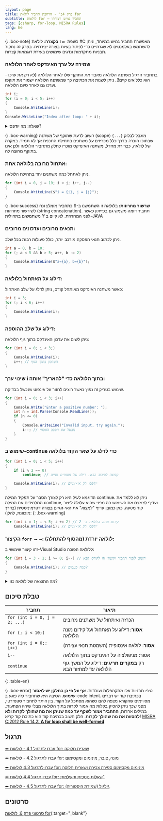 ```yaml
---
layout: page
title: פרק 4ב' - הרחבת תחביר לולאת for
subtitle: לולאות for — תחביר גמיש ויצירתי
tags: [csharp, for-loop, MISRA Rules]
lang: he
---
```



{: .box-note}
**בקצרה**: לולאת `for` בשפת #C מאפשרת תחביר גמיש במיוחד, וניתן להשתמש באלמנטים לא שגרתיים כדי לפתור בעיות בצורה יצירתית. בפרק זה נחקור תבניות מתקדמות ונדגים שימושים בעזרת דוגמאות קצרות.


### שמירה על ערך האינדקס לאחר הלולאה

בתחביר הרגיל משתנה הלולאה מאבד את התוקף שלו לאחר הלולאה (לא רק את ערכו - הוא כלל אינו קיים!). ניתן לשנות את הכתיבה כך שמשתנה הלולאה ישמור את תוקפו וערכו גם לאחר סיום הלולאה.


```csharp
int i;
for (i = 0; i < 5; i++)
{
    Console.WriteLine(i);
}
Console.WriteLine("Index after loop: " + i);
```
<details markdown="1"> <summary>שאלה: מה יודפס?</summary>

תשובה:

```
0
1
2
3
4
Index after loop: 5
```
</details>

{: .box-warning}
חשוב לדעת שתוקף של משתנה (scope) מוגבל לבלוק ```{...}``` שבתוכו הוכרז. בדרך כלל מכריזים על משתנים בתחילת התכנית אך לא תמיד. במקרה של לולאה, כברירת מחדל, משתנה האינדקס מוכרז כחלק מתחביר הלולאה ולכן אינו בתוקף מחוצה לה. 

### אתחול מרובה בלולאה אחת:

ניתן לאתחל כמה משתנים יחד בתחילת הלולאה.

```csharp
for (int i = 0, j = 10; i < j; i++, j--)
{
    Console.WriteLine($"i = {i}, j = {j}");
}
```

{: .box-success}
**שרשור מחרוזות:** בלולאה זו השתמשנו ב-$ כתחביר מומלץ ונח לשירשור מחרוזות (string concatenation). תחביר דומה משמש גם בפייתון כאשר משתמשים בתחילית 'f לפני המחרוזת. לא קיים ב-JAVA

### תנאים מרובים ועדכונים מרובים: 

ניתן לכתוב תנאי הפסקה מורכב יותר, כולל פעולות רבות בכל שלב.

```csharp
int a = 0, b = 10;
for (; a < 5 && b > 5; a++, b -= 2)
{
    Console.WriteLine($"a={a}, b={b}");
}
```

###  דילוג על האתחול בלולאה: 

כאשר משתנה האינדקס מאותחל קודם, ניתן לדלג על שלב האתחול:

```csharp
int i = 3;
for (; i < 6; i++)
{
    Console.WriteLine(i);
}
```

###  דילוג על שלב ההוספה: 

ניתן לשים את עדכון האינדקס בתוך גוף הלולאה:

```csharp
for (int i = 0; i < 3;)
{
    Console.WriteLine(i);
    i++; // העדכון בתוך הגוף
}
```

### שינוי ערך i בתוך הלולאה כדי "להאריך" אותה:
שימוש בטריק זה נפוץ כאשר רוצים לחזור על אינפוט שנכשל בבדיקה.

```csharp
for (int i = 0; i < 3; i++)
{
    Console.Write("Enter a positive number: ");
    int n = int.Parse(Console.ReadLine());
    if (n <= 0)
    {
        Console.WriteLine("Invalid input, try again.");
        i--; // מבטל את הסבב הנוכחי
    }
}
```

### שימוש ב-continue כדי לדלג על שאר הקוד בלולאה

```csharp
for (int i = 0; i < 5; i++)
{
    if (i % 2 == 0)
        continue; // קפיצה לסיבוב הבא. דילוג על מספרים זוגיים

    Console.WriteLine(i); // יודפסו רק אי-זוגיים
}
```

הדוגמא לעיל היא רק לצורך הסבר על תפקיד המילה continue. ניתן לא ללמד את התלמידים את המילה continue, ועדיף לצמצם את השימוש בה מפני שהיא עלולה ליצור קוד מטעה. כאן כמובן עדיף "למצוא" את האי-זוגיים בצורה דטרמיניסטית (בדרך מוכוונת, להלן):
{: .box-warning}

```csharp
for (int i = 1; i < 5; i += 2) // 2 -קידום מונה הלולאה ב
    Console.WriteLine(i); // יודפסו רק אי-זוגיים
```



###  הקיצור `forr ⟶ ⟶`: לולאה יורדת (מהסוף להתחלה): 

זהו קיצור שימושי ב-Visual Studio ללולאה הפוכה:

```csharp
for (int i = 3 - 1; i >= 0; i--) // חשוב לזכור תחביר וקיצור זה לקורס הבא
{
    Console.WriteLine(i); // כמה פעמים?
}
```

<details markdown="1"> <summary>מה התוצאה של לולאה כזו?</summary>

תשובה:

```
2
1
0
```
</details>

## טבלת סיכום

| תחביר| תיאור |
|-----------|------|
|```for (int i = 0, j = 2; ...)```|	הכרזה ואיתחול של משתנים מרובים|
|```for (; i < 10;)``` |	**אסור**: דילוג על האתחול ועל קידום מונה הלולאה|
|```for (int i = 0;; i++)```| 	**אסור**: לולאה אינסופית (השמטת תנאי עצירה)|
|```i--``` | אסור: מניפולציה על האינדקס בתוך הלולאה
|```continue``` |	רק **במקרים חריגים**: דילוג על המשך גוף הלולאה עד למחזור הבא|
{: .table-en}

{: .box-error}
 טיפ: תבניות אלו מתקמפלות ועובדות. **אף על פי כן בחלקן יש לאסור שימוש**. הסיבה היא שתחביר כזה פוגע ב-code intent. בכתיבת קוד יש דברים מסויימים שהקורא מצפה להם כשהוא מסתכל על הקוד. בין היתר לתחביר סטנדרטי, מפני שכך ניתן להסיק בקלות מה אמור לקרות בתוך הלולאה מבלי שיהיו הפתעות. במילים אחרות, **התחביר אמור לשקף עד כמה שניתן את מה שהולך לקרות ולא להסוות את מה שהולך לקרות**. חלק חשוב בכתיבת קוד הוא כתיבת קוד קריא! [MISRA C:2012 Rule 14.2: **A for loop shall be well-formed**](https://www.mathworks.com/help/bugfinder/ref/misrac2012rule14.2.html)

## תרגול


[⬅ עברו לתרגול 4.1 - לולאות for: שארית חלוקה](/cs/Chapter4Ex4.1)

[⬅ עברו לתרגול 4.2 - לולאות for: מונה, צובר, מינימום ומקסימום](/cs/Chapter4Ex4.2)

[⬅ עברו לתרגול 4.3 לולאות for: מינימום מקסימום ספירה צבירה ושארית חלוקה](/cs/Chapter4Ex4.3)

[⬅ עברו תרגול 4.4 לולאות for: שאלות נוספות והשלמות"](/cs/Chapter4Ex4.4)

[⬅ עברו לתרגול 4.5 - לולאות for: גילגול (שמירת היסטוריה)](/cs/Chapter4Ex4.5)


## סרטונים
[סרטוני פרק 6: לולאות for](https://www.youtube.com/playlist?list=PLw4P_RdfuzShl0iRsytc83T2ZHm3kvUAD){:target="_blank"}

